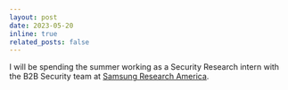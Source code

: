 ```yaml
---
layout: post
date: 2023-05-20
inline: true
related_posts: false
---
```


I will be spending the summer working as a Security Research intern with the B2B Security team at [Samsung Research America](https://sra.samsung.com/).
